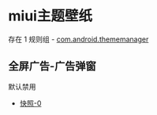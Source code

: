 # miui主题壁纸

存在 1 规则组 - [com.android.thememanager](/src/apps/com.android.thememanager.ts)

## 全屏广告-广告弹窗

默认禁用

- [快照-0](https://i.gkd.li/import/13215038)
